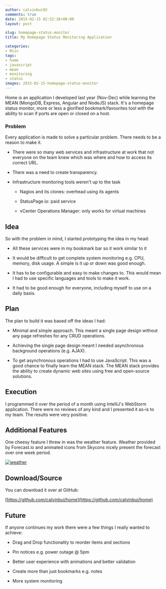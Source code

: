 ```yaml
---
author: calvinbui93
comments: true
date: 2015-02-15 02:52:26+00:00
layout: post

slug: homepage-status-monitor
title: My Homepage Status Monitoring Application

categories:
- Misc
tags:
- home
- javascript
- mean
- monitoring
- status
images: 2015-02-15-homepage-status-monitor
---
```


Home is an application I developed last year (Nov-Dec) while learning the MEAN (MongoDB, Express, Angular and NodeJS) stack. It's a homepage status monitor, more or less a glorified bookmark/favourites tool with the ability to scan if ports are open or closed on a host.

<!-- more -->


### Problem


Every application is made to solve a particular problem. There needs to be a reason to make it.



	
  * There were so many web services and infrastructure at work that not everyone on the team knew which was where and how to access its correct URL.

	
  * There was a need to create transparency.

	
  * Infrastructure monitoring tools weren't up to the task

	
    * Nagios and its clones: overhead using its agents

	
    * StatusPage.io: paid service

	
    * vCenter Operations Manager: only works for virtual machines







## Idea


So with the problem in mind, I started prototyping the idea in my head:



	
  * All these services were in my bookmark bar so it work similar to it

	
  * It would be difficult to get complete system monitoring e.g. CPU, memory, disk usage. A simple is it up or down was good enough.

	
  * It has to be configurable and easy to make changes to. This would mean I had to use specific languages and tools to make it work.

	
  * It had to be good enough for everyone, including myself to use on a daily basis.




## Plan


The plan to build it was based off the ideas I had:



	
  * Minimal and simple approach. This meant a single page design without any page refreshes for any CRUD operations.

	
  * Achieving the single page design meant I needed asynchronous background operations (e.g. AJAX).

	
  * To get asynchronous operations I had to use JavaScript. This was a good chance to finally learn the MEAN stack. The MEAN stack provides the ability to create dynamic web sites using free and open-source solutions.




## Execution


I programmed it over the period of a month using IntelliJ's WebStorm application. There were no reviews of any kind and I presented it as-is to my team. The results were very positive.


## Additional Features


One cheesy feature I threw in was the weather feature. Weather provided by Forecast.io and animated icons from Skycons nicely present the forecast over one week period.

[![weather](/images/{{page.images}}/weather.png)](/images/{{page.images}}/weather.png)


## Download/Source


You can download it over at GitHub:

[https://github.com/calvinbui/home](https://github.com/calvinbui/home)


## Future


If anyone continues my work there were a few things I really wanted to achieve:



	
  * Drag and Drop functionality to reorder items and sections

	
  * Pin notices e.g. power outage @ 5pm

	
  * Better user experience with animations and better validation

	
  * Create more than just bookmarks e.g. notes

	
  * More system monitoring


